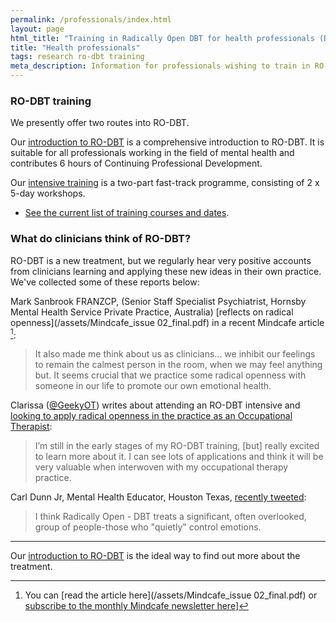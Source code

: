 ```yaml
---
permalink: /professionals/index.html
layout: page
html_title: "Training in Radically Open DBT for health professionals (RO-DBT)"
title: "Health professionals"
tags: research ro-dbt training
meta_description: Information for professionals wishing to train in RO-DBT.
---
```





### RO-DBT training

We presently offer two routes into RO-DBT.

Our [introduction to RO-DBT](/training/introduction.html) is a comprehensive introduction to RO-DBT. It is suitable for all professionals working in the field of mental health and contributes 6 hours of Continuing Professional Development.

Our [intensive training](/training/intensive.html) is a two-part fast-track programme, consisting of 2 x 5-day workshops.


- [See the current list of training courses and dates](/events/).


### What do clinicians think of RO-DBT?

RO-DBT is a new treatment, but we regularly hear very positive accounts from clinicians learning and applying these new ideas in their own practice. We've collected some of these reports below:

Mark Sanbrook FRANZCP, (Senior Staff Specialist Psychiatrist, Hornsby Mental Health Service Private Practice, Australia) [reflects on radical openness](/assets/Mindcafe_issue 02_final.pdf) in a recent Mindcafe article [^subs]:

> It also made me think about us as clinicians... we inhibit our feelings to remain the calmest person in the room, when we may feel anything but. It seems crucial that we practice some radical openness with someone in our life to promote our own emotional health.


[^subs]: You can [read the article here](/assets/Mindcafe_issue 02_final.pdf) or [subscribe to the monthly Mindcafe newsletter here](http://mindcafe.com.au)]

Clarissa ([@GeekyOT](https://twitter.com/GeekyOT)) writes about attending an RO-DBT intensive and [looking to apply radical openness in the practice as an Occupational Therapist](http://shamelessotgeek.wordpress.com/2014/07/06/discovering-radically-open-dialectical-behaviour-therapy-ro-dbt/):

> I’m still in the early stages of my RO-DBT training, [but] really excited to learn more about it. I can see lots of applications and think it will be very valuable when interwoven with my occupational therapy practice.



Carl Dunn Jr, Mental Health Educator, Houston Texas, [recently tweeted](https://twitter.com/CarlDunnJr/status/485115757203054593):

> I think Radically Open - DBT treats a significant, often overlooked, group of people-those who "quietly" control emotions.


------------------------------------

Our [introduction to RO-DBT](/training/introduction.html) is the ideal way to find out more about the treatment.
